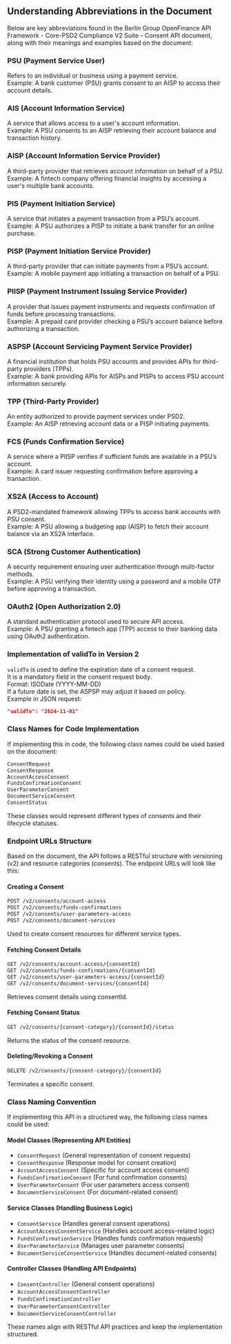 ## Understanding Abbreviations in the Document

Below are key abbreviations found in the Berlin Group OpenFinance API Framework - Core-PSD2 Compliance V2 Suite - Consent API document, along with their meanings and examples based on the document:

### **PSU (Payment Service User)**

Refers to an individual or business using a payment service.  
Example: A bank customer (PSU) grants consent to an AISP to access their account details.

### **AIS (Account Information Service)**

A service that allows access to a user's account information.  
Example: A PSU consents to an AISP retrieving their account balance and transaction history.

### **AISP (Account Information Service Provider)**

A third-party provider that retrieves account information on behalf of a PSU.  
Example: A fintech company offering financial insights by accessing a user's multiple bank accounts.

### **PIS (Payment Initiation Service)**

A service that initiates a payment transaction from a PSU’s account.  
Example: A PSU authorizes a PISP to initiate a bank transfer for an online purchase.

### **PISP (Payment Initiation Service Provider)**

A third-party provider that can initiate payments from a PSU’s account.  
Example: A mobile payment app initiating a transaction on behalf of a PSU.

### **PIISP (Payment Instrument Issuing Service Provider)**

A provider that issues payment instruments and requests confirmation of funds before processing transactions.  
Example: A prepaid card provider checking a PSU’s account balance before authorizing a transaction.

### **ASPSP (Account Servicing Payment Service Provider)**

A financial institution that holds PSU accounts and provides APIs for third-party providers (TPPs).  
Example: A bank providing APIs for AISPs and PISPs to access PSU account information securely.

### **TPP (Third-Party Provider)**

An entity authorized to provide payment services under PSD2.  
Example: An AISP retrieving account data or a PISP initiating payments.

### **FCS (Funds Confirmation Service)**

A service where a PIISP verifies if sufficient funds are available in a PSU’s account.  
Example: A card issuer requesting confirmation before approving a transaction.

### **XS2A (Access to Account)**

A PSD2-mandated framework allowing TPPs to access bank accounts with PSU consent.  
Example: A PSU allowing a budgeting app (AISP) to fetch their account balance via an XS2A interface.

### **SCA (Strong Customer Authentication)**

A security requirement ensuring user authentication through multi-factor methods.  
Example: A PSU verifying their identity using a password and a mobile OTP before approving a transaction.

### **OAuth2 (Open Authorization 2.0)**

A standard authentication protocol used to secure API access.  
Example: A PSU granting a fintech app (TPP) access to their banking data using OAuth2 authentication.

### Implementation of **validTo** in Version 2

`validTo` is used to define the expiration date of a consent request.  
It is a mandatory field in the consent request body.  
Format: ISODate (YYYY-MM-DD)  
If a future date is set, the ASPSP may adjust it based on policy.  
Example in JSON request:
```json
"validTo": "2024-11-01"
```
### Class Names for Code Implementation
If implementing this in code, the following class names could be used based on the document:
```bash
ConsentRequest
ConsentResponse
AccountAccessConsent
FundsConfirmationConsent
UserParameterConsent
DocumentServiceConsent
ConsentStatus
```
These classes would represent different types of consents and their lifecycle statuses.

### Endpoint URLs Structure
Based on the document, the API follows a RESTful structure with versioning (v2) and resource categories (consents). The endpoint URLs will look like this:

#### Creating a Consent
```bash
POST /v2/consents/account-access
POST /v2/consents/funds-confirmations
POST /v2/consents/user-parameters-access
POST /v2/consents/document-services
```
Used to create consent resources for different service types.

#### Fetching Consent Details
```bash
GET /v2/consents/account-access/{consentId}
GET /v2/consents/funds-confirmations/{consentId}
GET /v2/consents/user-parameters-access/{consentId}
GET /v2/consents/document-services/{consentId}
```
Retrieves consent details using consentId.

#### Fetching Consent Status
```bash
GET /v2/consents/{consent-category}/{consentId}/status
```
Returns the status of the consent resource.

#### Deleting/Revoking a Consent
```bash
DELETE /v2/consents/{consent-category}/{consentId}
```
Terminates a specific consent.

### Class Naming Convention
If implementing this API in a structured way, the following class names could be used:

#### Model Classes (Representing API Entities)
- `ConsentRequest` (General representation of consent requests)
- `ConsentResponse` (Response model for consent creation)
- `AccountAccessConsent` (Specific for account access consent)
- `FundsConfirmationConsent` (For fund confirmation consents)
- `UserParameterConsent` (For user parameters access consent)
- `DocumentServiceConsent` (For document-related consent)

#### Service Classes (Handling Business Logic)
- `ConsentService` (Handles general consent operations)
- `AccountAccessConsentService` (Handles account access-related logic)
- `FundsConfirmationService` (Handles funds confirmation requests)
- `UserParameterService` (Manages user parameter consents)
- `DocumentServiceConsentService` (Handles document-related consents)

#### Controller Classes (Handling API Endpoints)
- `ConsentController` (General consent operations)
- `AccountAccessConsentController`
- `FundsConfirmationController`
- `UserParameterConsentController`
- `DocumentServiceConsentController`

These names align with RESTful API practices and keep the implementation structured.
```